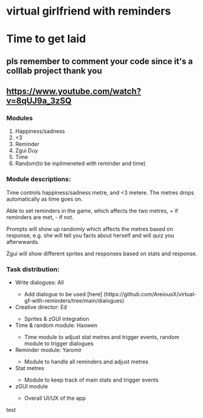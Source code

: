 # virtual girlfriend with reminders
# Time to get laid

## pls remember to comment your code since it's a colllab project thank you

## https://www.youtube.com/watch?v=8qUJ9a_3zSQ

### Modules
<ol>
  <li>Happiness/sadness</li>
  <li><3</li>
  <li>Reminder</li>
  <li>Zgui Duy</li>
  <li>Time</li>
  <li>Random(to be inplimeneted with reminder and time)</li>
 </ol>

### Module descriptions:
Time controls happiness/sadness metre, and <3 metere. The metres drops automatically as time goes on.

Able to set reminders in the game, which affects the two metres, + if reminders are met, - if not.

Prompts will show up randomly which affects the metres based on response, e.g. she will tell you facts about herself and will quiz you afterwwards.

Zgui will show different sprites and responses based on stats and response.

### Task distribution:

<ul>
  <li>Write dialogues: All</li>
    <ul>
      <li>Add dialogue to be used [here] (https://github.com/AreiousX/virtual-gf-with-reminders/tree/main/dialogues)</li>
    </ul>
  <li>Creative director: Ed</li>
    <ul>
      <li>Sprites & zGUI integration</li>
    </ul>
  <li>Time & random module: Haowen</li>
    <ul>
      <li>Time module to adjust stat metres and trigger events, random module to trigger dialogues</li>
    </ul>
  <li>Reminder module: Yaromir</li>
    <ul>
      <li>Module to handle all reminders and adjust metres</li>
    </ul>
  <li>Stat metres</li>
    <ul>
      <li>Module to keep track of main stats and trigger events</li>
    </ul>
  <li>zGUI module</li>
      <ul>
      <li>Overall UI/UX of the app</li>
    </ul>
</ul>

test